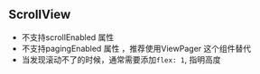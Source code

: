## ScrollView

* 不支持scrollEnabled 属性
* 不支持pagingEnabled 属性 ，推荐使用ViewPager 这个组件替代
* 当发现滚动不了的时候，通常需要添加`flex: 1`, 指明高度